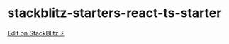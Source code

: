 # stackblitz-starters-react-ts-starter

[Edit on StackBlitz ⚡️](https://stackblitz.com/edit/stackblitz-starters-gf6hh5)